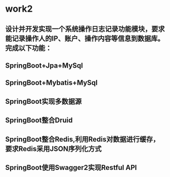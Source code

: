 # work2
## 设计并开发实现一个系统操作日志记录功能模块，要求能记录操作人的IP、账户、操作内容等信息到数据库。完成以下功能：
## SpringBoot+Jpa+MySql
## SpringBoot+Mybatis+MySql
## SpringBoot实现多数据源
## SpringBoot整合Druid
## SpringBoot整合Redis,利用Redis对数据进行缓存，要求Redis采用JSON序列化方式
## SpringBoot使用Swagger2实现Restful API
